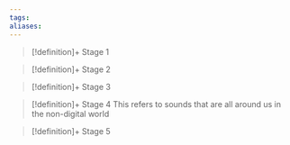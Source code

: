 ```yaml
---
tags:
aliases:
---
```


> [!definition]+ Stage 1
>

> [!definition]+ Stage 2
>

> [!definition]+ Stage 3
>

> [!definition]+ Stage 4
> This refers to sounds that are all around us in the non-digital world

> [!definition]+ Stage 5
>



